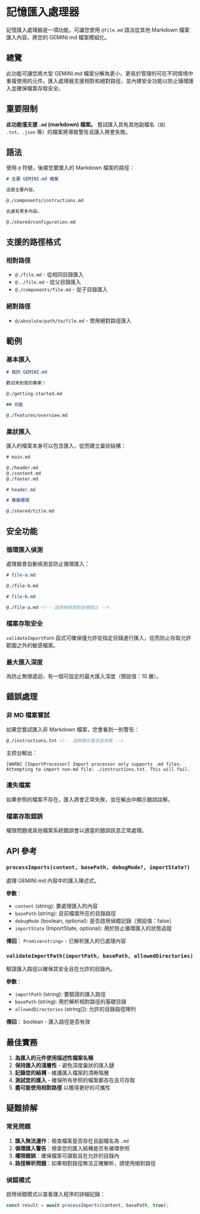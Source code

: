 # 記憶匯入處理器

記憶匯入處理器是一項功能，可讓您使用 `@file.md` 語法從其他 Markdown 檔案匯入內容，將您的 GEMINI.md 檔案模組化。

## 總覽

此功能可讓您將大型 GEMINI.md 檔案分解為更小、更易於管理的可在不同情境中重複使用的元件。匯入處理器支援相對和絕對路徑，並內建安全功能以防止循環匯入並確保檔案存取安全。

## 重要限制

**此功能僅支援 `.md` (markdown) 檔案。** 嘗試匯入具有其他副檔名（如 `.txt`、`.json` 等）的檔案將導致警告且匯入將會失敗。

## 語法

使用 `@` 符號，後接您要匯入的 Markdown 檔案的路徑：

```markdown
# 主要 GEMINI.md 檔案

這是主要內容。

@./components/instructions.md

此處有更多內容。

@./shared/configuration.md
```

## 支援的路徑格式

### 相對路徑

- `@./file.md` - 從相同目錄匯入
- `@../file.md` - 從父目錄匯入
- `@./components/file.md` - 從子目錄匯入

### 絕對路徑

- `@/absolute/path/to/file.md` - 使用絕對路徑匯入

## 範例

### 基本匯入

```markdown
# 我的 GEMINI.md

歡迎來到我的專案！

@./getting-started.md

## 功能

@./features/overview.md
```

### 巢狀匯入

匯入的檔案本身可以包含匯入，從而建立巢狀結構：

```markdown
# main.md

@./header.md
@./content.md
@./footer.md
```

```markdown
# header.md

# 專案標頭

@./shared/title.md
```

## 安全功能

### 循環匯入偵測

處理器會自動偵測並防止循環匯入：

```markdown
# file-a.md

@./file-b.md

# file-b.md

@./file-a.md <!-- 這將被偵測到並被阻止 -->
```

### 檔案存取安全

`validateImportPath` 函式可確保僅允許從指定目錄進行匯入，從而防止存取允許範圍之外的敏感檔案。

### 最大匯入深度

為防止無限遞迴，有一個可設定的最大匯入深度（預設值：10 層）。

## 錯誤處理

### 非 MD 檔案嘗試

如果您嘗試匯入非 Markdown 檔案，您會看到一則警告：

```markdown
@./instructions.txt <!-- 這將顯示警告並失敗 -->
```

主控台輸出：

```
[WARN] [ImportProcessor] Import processor only supports .md files. Attempting to import non-md file: ./instructions.txt. This will fail.
```

### 遺失檔案

如果參照的檔案不存在，匯入將會正常失敗，並在輸出中顯示錯誤註解。

### 檔案存取錯誤

權限問題或其他檔案系統錯誤會以適當的錯誤訊息正常處理。

## API 參考

### `processImports(content, basePath, debugMode?, importState?)`

處理 GEMINI.md 內容中的匯入陳述式。

**參數**：

- `content` (string): 要處理匯入的內容
- `basePath` (string): 目前檔案所在的目錄路徑
- `debugMode` (boolean, optional): 是否啟用偵錯記錄（預設值：false）
- `importState` (ImportState, optional): 用於防止循環匯入的狀態追蹤

**傳回**： `Promise<string>` - 已解析匯入的已處理內容

### `validateImportPath(importPath, basePath, allowedDirectories)`

驗證匯入路徑以確保其安全且在允許的目錄內。

**參數**：

- `importPath` (string): 要驗證的匯入路徑
- `basePath` (string): 用於解析相對路徑的基礎目錄
- `allowedDirectories` (string[]): 允許的目錄路徑陣列

**傳回**： boolean - 匯入路徑是否有效

## 最佳實務

1. **為匯入的元件使用描述性檔案名稱**
2. **保持匯入的淺層性** - 避免深度巢狀的匯入鏈
3. **記錄您的結構** - 維護匯入檔案的清晰階層
4. **測試您的匯入** - 確保所有參照的檔案都存在且可存取
5. **盡可能使用相對路徑** 以獲得更好的可攜性

## 疑難排解

### 常見問題

1. **匯入無法運作**：檢查檔案是否存在且副檔名為 `.md`
2. **循環匯入警告**：檢查您的匯入結構是否有循環參照
3. **權限錯誤**：確保檔案可讀取且在允許的目錄內
4. **路徑解析問題**：如果相對路徑無法正確解析，請使用絕對路徑

### 偵錯模式

啟用偵錯模式以查看匯入程序的詳細記錄：

```typescript
const result = await processImports(content, basePath, true);
```